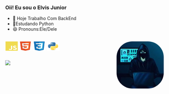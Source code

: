 ### Oii! Eu sou o Elvis Junior

- 🔭 Hoje Trabalho Com BackEnd
- 🌱Estudando Python
- 😄 Pronouns:Ele/Dele
<div style="display: inline_block"><br>
  <img align="center" alt="elvis-Js" height="30" width="40" src="https://raw.githubusercontent.com/devicons/devicon/master/icons/javascript/javascript-plain.svg">
  <img align="center" alt="elvis-HTML" height="30" width="40" src="https://raw.githubusercontent.com/devicons/devicon/master/icons/html5/html5-original.svg">
  <img align="center" alt="elvis-CSS" height="30" width="40" src="https://raw.githubusercontent.com/devicons/devicon/master/icons/css3/css3-original.svg">
  <img align="center" alt="elvis-Python" height="30" width="40" src="https://raw.githubusercontent.com/devicons/devicon/master/icons/python/python-original.svg">
  <img align="right" alt="elvis-pic" height="150" style="border-radius:50px;" src="https://github.com/Elvis-Almeida-Mendes-Junior/Elvis-Almeida-Mendes-Junior/blob/main/elvis_pic.jpg">
</div>
 
  ##
 
  <div>
  <a href="https://instagram.com/elvis_almeida_mendes" target="_blank"><img src="https://img.shields.io/badge/-Instagram-%23E4405F?style=for-the-badge&logo=instagram&logoColor=white" target="_blank"></a>
</div>


